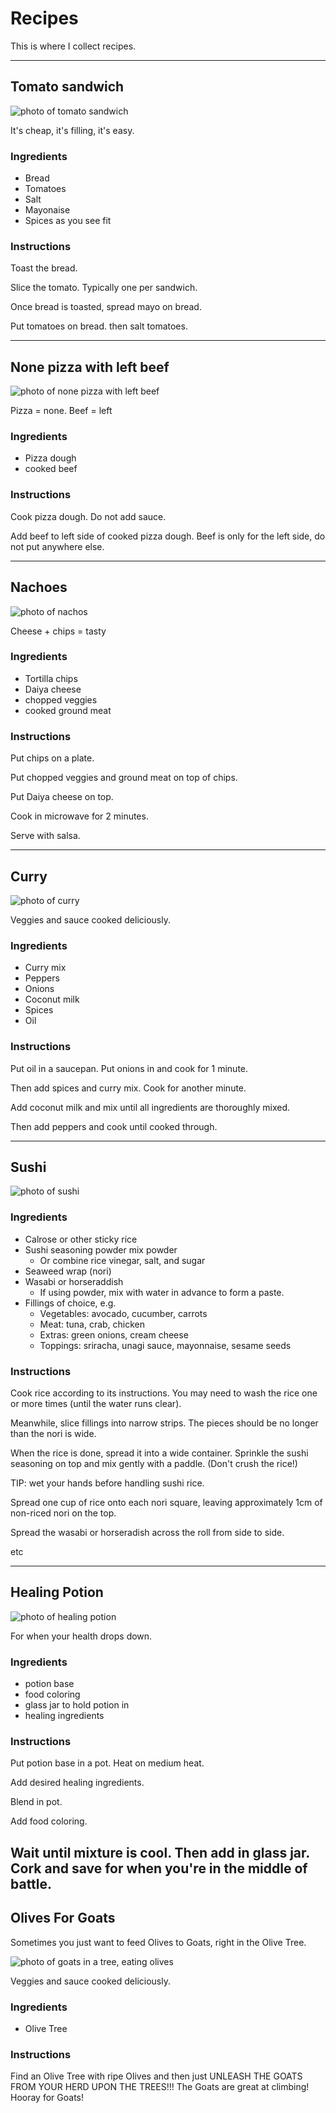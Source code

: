 # Recipes

This is where I collect recipes. 

----

## Tomato sandwich

![photo of tomato sandwich](images/recipe-tomato_sandwich.jpg)

It's cheap, it's filling, it's easy. 

### Ingredients

- Bread
- Tomatoes
- Salt
- Mayonaise
- Spices as you see fit

### Instructions

Toast the bread.

Slice the tomato. Typically one per sandwich.

Once bread is toasted, spread mayo on bread. 

Put tomatoes on bread. then salt tomatoes. 

----

## None pizza with left beef

![photo of none pizza with left beef](images/recipe-none_pizza_with_left_beef.jpg)

 Pizza = none. Beef = left

### Ingredients

- Pizza dough
- cooked beef

### Instructions

Cook pizza dough. Do not add sauce. 

Add beef to left side of cooked pizza dough. Beef is only for the left side, do not put anywhere else. 


----

## Nachoes

![photo of nachos](images/recipe-nachos.jpg)

 Cheese + chips = tasty

### Ingredients

- Tortilla chips
- Daiya cheese
- chopped veggies
- cooked ground meat

### Instructions

Put chips on a plate. 

Put chopped veggies and ground meat on top of chips. 

Put Daiya cheese on top. 

Cook in microwave for 2 minutes. 

Serve with salsa.

----

## Curry

![photo of curry](images/recipe-curry.jpg)

 Veggies and sauce cooked deliciously. 

### Ingredients

- Curry mix
- Peppers
- Onions
- Coconut milk
- Spices
- Oil

### Instructions

Put oil in a saucepan. Put onions in and cook for 1 minute. 

Then add spices and curry mix. Cook for another minute. 

Add coconut milk and mix until all ingredients are thoroughly mixed. 

Then add peppers and cook until cooked through. 

---

## Sushi

![photo of sushi](images/sushi.jpg)

### Ingredients

- Calrose or other sticky rice
- Sushi seasoning powder mix powder
	- Or combine rice vinegar, salt, and sugar
- Seaweed wrap (nori)
- Wasabi or horseraddish
	- If using powder, mix with water in advance to form a paste.
- Fillings of choice, e.g.
	- Vegetables: avocado, cucumber, carrots
	- Meat: tuna, crab, chicken
	- Extras: green onions, cream cheese
	- Toppings: sriracha, unagi sauce, mayonnaise, sesame seeds

### Instructions

Cook rice according to its instructions. You may need to wash the rice one or more times (until the water runs clear).

Meanwhile, slice fillings into narrow strips. The pieces should be no longer than the nori is wide.

When the rice is done, spread it into a wide container. Sprinkle the sushi seasoning on top and mix gently with a paddle. (Don't crush the rice!)

TIP: wet your hands before handling sushi rice.

Spread one cup of rice onto each nori square, leaving approximately 1cm of non-riced nori on the top.

Spread the wasabi or horseradish across the roll from side to side.

etc

----

## Healing Potion

![photo of healing potion](images/recipe-healing_potion.jpg)

For when your health drops down. 

### Ingredients

- potion base
- food coloring
- glass jar to hold potion in
- healing ingredients

### Instructions

Put potion base in a pot. Heat on medium heat. 

Add desired healing ingredients. 

Blend in pot. 

Add food coloring. 

Wait until mixture is cool. Then add in glass jar. Cork and save for when you're in the middle of battle. 
----

## Olives For Goats

Sometimes you just want to feed Olives to Goats, right in the Olive Tree.

![photo of goats in a tree, eating olives](images/recipe-olives_for_goats.jpg)

 Veggies and sauce cooked deliciously. 

### Ingredients

- Olive Tree

### Instructions

Find an Olive Tree with ripe Olives and then just UNLEASH THE GOATS FROM YOUR HERD UPON THE TREES!!! The Goats are great at climbing! Hooray for Goats!

